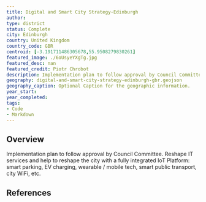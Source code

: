 ```yaml
---
title: Digital and Smart City Strategy-Edinburgh
author: 
type: district
status: Complete
city: Edinburgh
country: United Kingdom
country_code: GBR
centroid: [-3.191711486305678,55.9508279830261]
featured_image: ./6oUsyeYXgTg.jpg
featured_desc: nan
featured_credit: Piotr Chrobot
description: Implementation plan to follow approval by Council Committee. Reshape  IT services and help to reshape the city with a fully integrated IoT Platform: smart parking, EV charging, wearable / mobile tech, smart public transport, city WiFi, etc.
geography: digital-and-smart-city-strategy-edinburgh-gbr.geojson
geography_caption: Optional Caption for the geographic information.
year_start:
year_completed:
tags:
- Code
- Markdown
---
```


## Overview
Implementation plan to follow approval by Council Committee. Reshape  IT services and help to reshape the city with a fully integrated IoT Platform: smart parking, EV charging, wearable / mobile tech, smart public transport, city WiFi, etc.

## References

